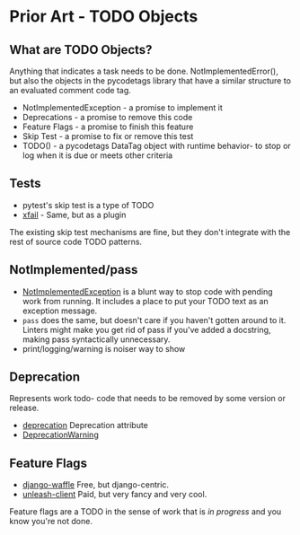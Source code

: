 # Prior Art - TODO Objects

## What are TODO Objects?

Anything that indicates a task needs to be done. NotImplementedError(), but also the objects in the pycodetags library
that have a similar structure to an evaluated comment code tag.

- NotImplementedException  - a promise to implement it
- Deprecations - a promise to remove this code
- Feature Flags - a promise to finish this feature
- Skip Test - a promise to fix or remove this test
- TODO() - a pycodetags DataTag object with runtime behavior- to stop or log when it is due or meets other criteria

## Tests

- pytest's skip test is a type of TODO
- [xfail](https://pypi.org/project/xfail/) - Same, but as a plugin

The existing skip test mechanisms are fine, but they don't integrate with the rest of source code TODO patterns.

## NotImplemented/pass

- [NotImplementedException](https://docs.python.org/3/library/exceptions.html#NotImplementedError) is a blunt way to
  stop code with pending work from running. It includes a place to put your TODO text as an exception message.
- `pass` does the same, but doesn't care if you haven't gotten around to it. Linters might make you get
  rid of pass if you've added a docstring, making pass syntactically unnecessary.
- print/logging/warning is noiser way to show

## Deprecation

Represents work todo- code that needs to be removed by some version or release.

- [deprecation](https://pypi.org/project/deprecation/) Deprecation attribute
- [DeprecationWarning](https://docs.python.org/3/library/exceptions.html#DeprecationWarning)

## Feature Flags

- [django-waffle](https://pypi.org/project/django-waffle/) Free, but django-centric.
- [unleash-client](https://pypi.org/project/unleash-client/) Paid, but very fancy and very cool.

Feature flags are a TODO in the sense of work that is *in progress* and you know you're not done.
